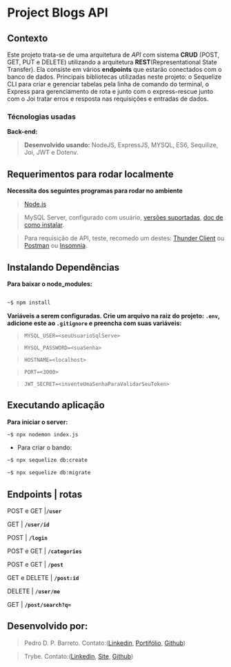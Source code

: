 # Project Blogs API 

## Contexto

Este projeto trata-se de uma arquitetura de *API* com sistema **CRUD** (POST, GET, PUT e DELETE) utilizando a arquitetura **REST**(Representational State Transfer). Ela consiste em vários **endpoints** que estarão conectados com o banco de dados. Principais bibliotecas utilizadas neste projeto: o Sequelize CLI para criar e gerenciar tabelas pela linha de comando do terminal, o Express para gerenciamento de rota e junto com o express-rescue junto com o Joi tratar erros e resposta nas requisições e entradas de dados.

### Técnologias usadas

**Back-end:**

>  **Desenvolvido usando:** NodeJS, ExpressJS, MYSQL, ES6, Sequilize, Joi, JWT e Dotenv.

## Requerimentos para rodar localmente

**Necessita dos seguintes programas para rodar no ambiente**

> [Node.js](https://nodejs.org/en/download/)

> MySQL Server, configurado com usuário, [versões suportadas](https://www.mysql.com/support/supportedplatforms/database.html), [doc de como instalar](https://dev.mysql.com/doc/refman/8.0/en/installing.html).

> Para requisição de API, teste, recomedo um destes: [Thunder Client](https://www.thunderclient.com/) ou [Postman](https://www.postman.com/) ou [Insomnia](https://insomnia.rest/).



## Instalando Dependências

**Para baixar o node_modules:**

```bash

~$ npm install

```

**Variáveis a serem configuradas. Crie um arquivo na raiz do projeto: `.env`, adicione este ao  `.gitignore` e preencha com suas variáveis:**

> `MYSQL_USER=<seuUsuarioSqlServe>`

> `MYSQL_PASSWORD=<suaSenha>`

> `HOSTNAME=<localhost>`

> `PORT=<3000>`

> `JWT_SECRET=<inventeUmaSenhaParaValidarSeuToken>`



## Executando aplicação

**Para iniciar o server:**

```bash
~$ npx nodemon index.js
```
- Para criar o bando:

```bash
~$ npx sequelize db:create

~$ npx sequelize db:migrate

```

## Endpoints | rotas

POST e GET |**`/user`**

GET | **`/user/id`**

POST | **`/login`**

POST e GET | **`/categories`**

POST e GET | **`/post`**

GET e DELETE | **`/post:id`**

DELETE | **`/user/me`**

GET | **`/post/search?q=`**


## Desenvolvido por:

>Pedro D. P. Barreto. 
Contato:([Linkedin](https://www.linkedin.com/in/dogl4/), [Portifólio](https://dogla.com.br), [Github](https://github.com/Dogl4))

> Trybe. Contato:([Linkedin](https://www.linkedin.com/school/betrybe/), [Site](https://www.betrybe.com/), [Github](https://github.com/betrybe))
